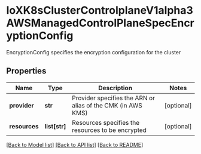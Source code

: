 # IoXK8sClusterControlplaneV1alpha3AWSManagedControlPlaneSpecEncryptionConfig

EncryptionConfig specifies the encryption configuration for the cluster
## Properties
Name | Type | Description | Notes
------------ | ------------- | ------------- | -------------
**provider** | **str** | Provider specifies the ARN or alias of the CMK (in AWS KMS) | [optional] 
**resources** | **list[str]** | Resources specifies the resources to be encrypted | [optional] 

[[Back to Model list]](../README.md#documentation-for-models) [[Back to API list]](../README.md#documentation-for-api-endpoints) [[Back to README]](../README.md)


